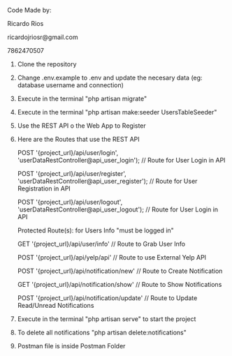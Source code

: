 <p>Code Made by:</p>

<p>Ricardo Rios</p>
<p>ricardojriosr@gmail.com</p>
<p>7862470507</p>

1. Clone the repository
2. Change .env.example to .env and update the necesary data (eg: database username and connection)
3. Execute in the terminal "php artisan migrate"
4. Execute in the terminal "php artisan make:seeder UsersTableSeeder"
5. Use the REST API o the Web App to Register
6. Here are the Routes that use the REST API

    <p>POST '{project_url}/api/user/login', 'userDataRestController@api_user_login'); // Route for User Login in API</p>
    <p>POST '{project_url}/api/user/register', 'userDataRestController@api_user_register'); // Route for User Registration in API</p>
    <p>POST '{project_url}/api/user/logout', 'userDataRestController@api_user_logout'); // Route for User Login in API</p>
    <p></p>
    <p>Protected Route(s): for Users Info "must be logged in"</p>
    <p></p>
    <p>GET '{project_url}/api/user/info'  // Route to Grab User Info </p>
    <p>POST '{project_url}/api/yelp/api'  // Route to use External Yelp API</p>
    <p>POST '{project_url}/api/notification/new'  // Route to Create Notification</p>
    <p>GET '{project_url}/api/notification/show'  // Route to Show Notifications</p>
    <p>POST '{project_url}/api/notification/update'  // Route to Update Read/Unread Notifications</p>
    
7. Execute in the terminal "php artisan serve" to start the project
8. To delete all notifications "php artisan delete:notifications"
9. Postman file is inside Postman Folder
